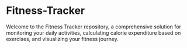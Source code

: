 # Fitness-Tracker
Welcome to the Fitness Tracker repository, a comprehensive solution for monitoring your daily activities, calculating calorie expenditure based on exercises, and visualizing your fitness journey.
